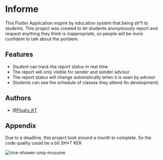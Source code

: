 
# Informe

This Flutter Application inspire by education system that being sh*t to students. 
This project was created to let students anonymously report and request anything they think is inappropriate, so people will be more confident to talk about the porblem.

## Features

- Student can track the report status in real time
- The report will only visible for sender and sender advisor
- The report status will change automatically when it is seen by advisor
- Students can see the schedule of classes they attend (In development)

## Authors

- [@Floaty_KT](https://github.com/FloatKasemtan)


## Appendix

Due to a deadline, this project took around a month to complete. So the code quality could be a bit SH*T KEK

![rice-shower-uma-musume](https://user-images.githubusercontent.com/69688279/175812007-cdbbe024-63fc-427f-af6b-d8bc2292588c.gif)
